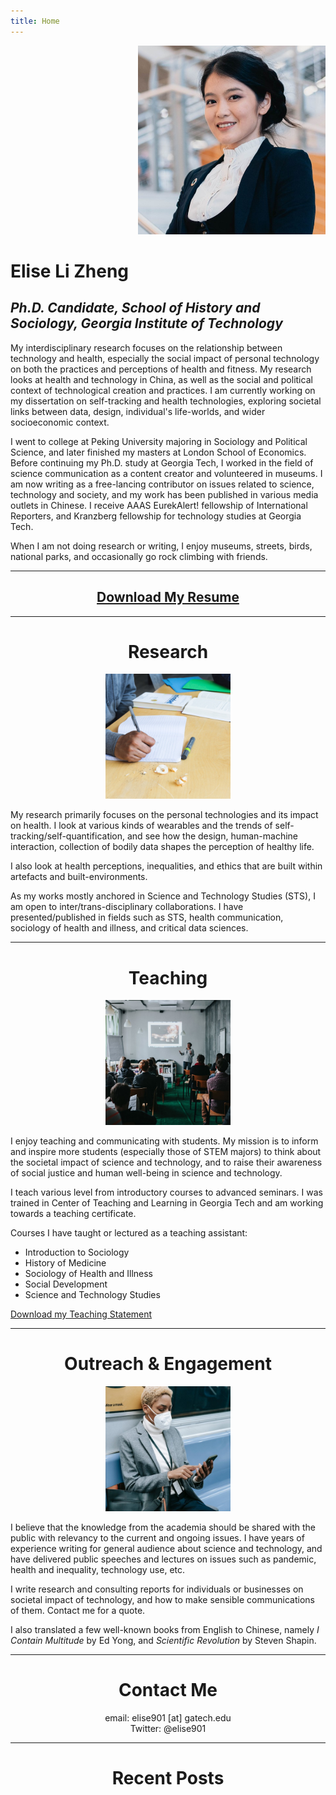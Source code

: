 ```yaml
---
title: Home
---
```


<p align="right">
<img src="https://github.com/elise901/elise901/blob/master/lizheng.jpg?raw=true" alt="" width="300px"/>
</p>

# Elise Li Zheng

## _Ph.D. Candidate, School of History and Sociology, Georgia Institute of Technology_

My interdisciplinary research focuses on the relationship between technology and health, especially the social impact of personal technology on both the practices and perceptions of health and fitness. My research looks at health and technology in China, as well as the social and political context of technological creation and practices. I am currently working on my dissertation on self-tracking and health technologies, exploring societal links between data, design, individual's life-worlds, and wider socioeconomic context. 

I went to college at Peking University majoring in Sociology and Political Science, and later finished my masters at London School of Economics. Before continuing my Ph.D. study at Georgia Tech, I worked in the field of science communication as a content creator and volunteered in museums. I am now writing as a free-lancing contributor on issues related to science, technology and society, and my work has been published in various media outlets in Chinese. I receive AAAS EurekAlert! fellowship of International Reporters, and Kranzberg fellowship for technology studies at Georgia Tech.

When I am not doing research or writing, I enjoy museums, streets, birds, national parks, and occasionally go rock climbing with friends.

---


[<center> <h2>Download My Resume</h2> </center>](https://github.com/elise901/elise901/raw/master/CV_Zheng%2C%20Elise%20Li_2021_12.pdf)


---


<center> <h1>Research</h1> </center>


<p align="center">
<img src="https://github.com/elise901/elise901/blob/master/research.jpg?raw=true" width="200px" />
</p>





My research primarily focuses on the personal technologies and its impact on health. I look at various kinds of wearables and the trends of self-tracking/self-quantification, and see how the design, human-machine interaction, collection of bodily data shapes the perception of healthy life.

I also look at health perceptions, inequalities, and ethics that are built within artefacts and built-environments. 

As my works mostly anchored in Science and Technology Studies (STS), I am open to inter/trans-disciplinary collaborations. I have presented/published in fields such as STS, health communication, sociology of health and illness, and critical data sciences.



---

<center> <h1>Teaching</h1> </center>

<p align="center">
<img src="https://github.com/elise901/elise901/blob/master/mode2.jpg?raw=true" width="200px" />
</p>




I enjoy teaching and communicating with students. My mission is to inform and inspire more students (especially those of STEM majors) to think about the societal impact of science and technology, and to raise their awareness of social justice and human well-being in science and technology. 

I teach various level from introductory courses to advanced seminars. I was trained in Center of Teaching and Learning in Georgia Tech and am working towards a teaching certificate.

Courses I have taught or lectured as a teaching assistant:

* Introduction to Sociology
* History of Medicine
* Sociology of Health and Illness
* Social Development
* Science and Technology Studies

[Download my Teaching Statement](https://github.com/elise901/elise901/raw/master/Teaching%20Statement_Elise.pdf)


---

<center> <h1>Outreach & Engagement</h1></center>

<p align="center">
<img src="https://github.com/elise901/elise901/blob/master/outreach.jpg?raw=true" width="200px" />
</p>





I believe that the knowledge from the academia should be shared with the public with relevancy to the current and ongoing issues. I have years of experience writing for general audience about science and technology, and have delivered public speeches and lectures on issues such as pandemic, health and inequality, technology use, etc. 

I write research and consulting reports for individuals or businesses on societal impact of technology, and how to make sensible communications of them. Contact me for a quote. 

I also translated a few well-known books from English to Chinese, namely _I Contain Multitude_ by Ed Yong, and _Scientific Revolution_ by Steven Shapin. 


---

<center> <h1>Contact Me</h1></center>

<center>email: elise901 [at] gatech.edu<center>

<center>Twitter: @elise901<center>

---




<center> <h1>Recent Posts</h1> </center>